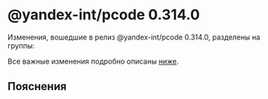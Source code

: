 # @yandex-int/pcode 0.314.0

<!-- ЧЕЛОВЕЧЕСКОЕ ВСТУПЛЕНИЕ -->

Изменения, вошедшие в релиз @yandex-int/pcode 0.314.0, разделены на группы:

Все важные изменения подробно описаны [ниже](#Пояснения).

## Пояснения

